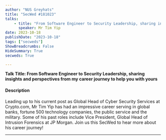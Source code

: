 ```yaml
---
author: "NUS Greyhats"
title: "SecWed #181023"
talks:
    - title: "From Software Engineer to Security Leadership, sharing insights and perspectives from my career journey to help you with yours"
      speaker: Mr Tim Yip
date: 2023-10-18
publishDate: "2023-10-18"
tags: ["secweds"]
ShowBreadcrumbs: False
HideSummary: True
secweds: True

---
```



**Talk Title: From Software Engineer to Security Leadership, sharing insights and perspectives from my career journey to help you with yours**

#### Description

Leading up to his current post as Global Head of Cyber Security Services at Crypto.com, Mr Tim Yip has had an impressive career serving in global banks, fortune 500 technology companies, the public service and the military. Some of his past roles include Vice President, Global Head of Intrusion Forensics at JP Morgan. Join us this SecWed to hear more about his career journey!

---
